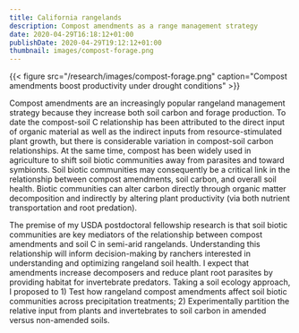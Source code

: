 ```yaml
---
title: California rangelands
description: Compost amendments as a range management strategy
date: 2020-04-29T16:18:12+01:00
publishDate: 2020-04-29T19:12:12+01:00
thumbnail: images/compost-forage.png
---
```


{{< figure src="/research/images/compost-forage.png" caption="Compost amendments boost productivity under drought conditions" >}}

<!--more-->

Compost amendments are an increasingly popular rangeland management strategy because they increase both soil carbon and forage production. To date the compost-soil C relationship has been attributed to the direct input of organic material as well as the indirect inputs from resource-stimulated plant growth, but there is considerable variation in compost-soil carbon relationships. At the same time, compost has been widely used in agriculture to shift soil biotic communities away from parasites and toward symbionts. Soil biotic communities may consequently be a critical link in the relationship between compost amendments, soil carbon, and overall soil health. Biotic communities can alter carbon directly through organic matter decomposition and indirectly by altering plant productivity (via both nutrient transportation and root predation). 

The premise of my USDA postdoctoral fellowship research is that soil biotic communities are key mediators of the relationship between compost amendments and soil C in semi-arid rangelands. Understanding this relationship will inform decision-making by ranchers interested in understanding and optimizing rangeland soil health. I expect that amendments increase decomposers and reduce plant root parasites by providing habitat for invertebrate predators. Taking a soil ecology approach, I proposed to 1) Test how rangeland compost amendments affect soil biotic communities across precipitation treatments; 2) Experimentally partition the relative input from plants and invertebrates to soil carbon in amended versus non-amended soils. 